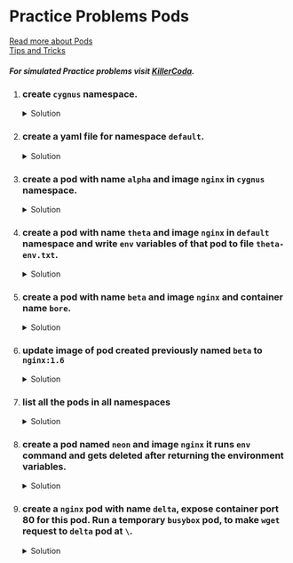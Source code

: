 # Practice Problems Pods

[Read more about Pods](https://kubernetes.io/docs/concepts/workloads/pods/)
</br>
[Tips and Tricks](https://github.com/amitk030/CKAD-exercises-and-solutions/blob/master/tips_and_tricks.md)

##### For simulated Practice problems visit [KillerCoda](https://killercoda.com/amitk).

1. ### create `cygnus` namespace.

    <details><summary>Solution</summary>
      <p>

      ```bash
      k create ns cygnus 
      ```

      </p>
    </details>

1.  ### create a yaml file for namespace `default`.

    <details><summary>Solution</summary>
      <p>

      ```bash
      k get ns default -o yaml > default-ns.yaml
      ```

      </p>
    </details>

1. ### create a pod with name `alpha` and image `nginx` in `cygnus` namespace.

    <details><summary>Solution</summary>
      <p>

      ```bash
      k run alpha --image=nginx --restart=Never -n cygnus
      ```

      </p>
    </details>

1.  ### create a pod with name `theta` and image `nginx` in `default` namespace and write `env` variables of that pod to file `theta-env.txt`.

    <details><summary>Solution</summary>
      <p>

      ```bash
      k run theta --image=nginx
      k exec theta -ti -- env > theta-env.txt
      ```
      -- OR --

      ```bash
      k run theta --image=nginx -ti -- env # this will print env variables copy and paste it to theta-env.txt
      ```

      </p>
    </details>

1.  ### create a pod with name `beta` and image `nginx` and container name `bore`.

    <details><summary>Solution</summary>
      <p>

      ```bash
      k run beta --image=nginx --dry-run=client -o yaml > pod.yaml

      # update pod.yaml
      apiVersion: v1
      kind: Pod
      metadata:
        creationTimestamp: null
        labels:
          run: beta
        name: beta
      spec:
        containers:
        - image: nginx
          name: bore # update name here
          resources: {}
        dnsPolicy: ClusterFirst
        restartPolicy: Always
      status: {}
      
      # create pod using this yaml file
      k create -f pod.yaml
      ```

      </p>
    </details>

1.  ### update image of pod created previously named `beta` to `nginx:1.6`

    <details><summary>Solution</summary>
      <p>

      ```bash
      k set image pod/beta bore=nginx:1.6
      ```

      </p>
    </details>

1.  ### list all the pods in all namespaces

    <details><summary>Solution</summary>
      <p>

      ```bash
      k get po -A # flag to get pods from all namespaces
      ```

      </p>
    </details>

1.  ### create a pod named `neon` and image `nginx` it runs `env` command and gets deleted after returning the environment variables.

    <details><summary>Solution</summary>
      <p>

      ```bash
      k run neon --image=nginx -ti --rm -- env # --rm will delete the pod running env command
      ```

      </p>
    </details>

1.  ### create a `nginx` pod with name `delta`, expose container port 80 for this pod. Run a temporary `busybox` pod, to make `wget` request to `delta` pod at `\`.

    <details><summary>Solution</summary>
      <p>

      ```bash
      # create delta pod
      k run delta --image=nginx --port=80

      # get ip of the delta pod
      k get po -o wide # this command will return ip details of the pod
      
      # create a temp busybox pod with
      k run temp --image=busybox -ti --rm -- sh

      # inside the shell run
      \# wget -qO- ip:80

      ```

      </p>
    </details>
